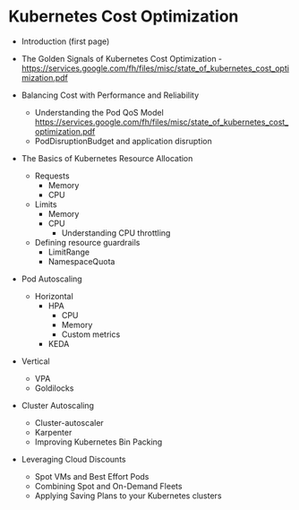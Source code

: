 # Kubernetes Cost Optimization

 - Introduction (first page)

- The Golden Signals of Kubernetes Cost Optimization - https://services.google.com/fh/files/misc/state_of_kubernetes_cost_optimization.pdf
- Balancing Cost with Performance and Reliability
    - Understanding the Pod QoS Model https://services.google.com/fh/files/misc/state_of_kubernetes_cost_optimization.pdf
    - PodDisruptionBudget and application disruption
- The Basics of Kubernetes Resource Allocation
    - Requests
        - Memory
        - CPU
    - Limits
        - Memory
        - CPU
            - Understanding CPU throttling
    - Defining resource guardrails
      - LimitRange
      - NamespaceQuota
- Pod Autoscaling
    - Horizontal
      - HPA
        - CPU
        - Memory
        - Custom metrics
      - KEDA
- Vertical
    - VPA
    - Goldilocks
- Cluster Autoscaling
    - Cluster-autoscaler
    - Karpenter
    - Improving Kubernetes Bin Packing
- Leveraging Cloud Discounts
    - Spot VMs and Best Effort Pods
     - Combining Spot and On-Demand Fleets
     - Applying Saving Plans to your Kubernetes clusters
